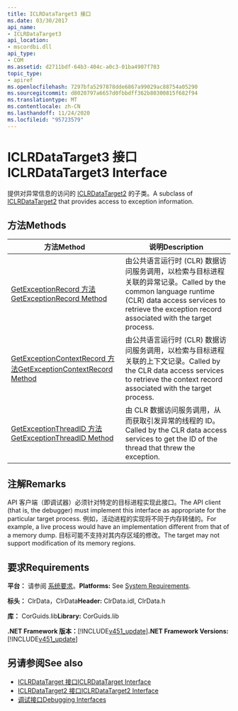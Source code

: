 ```yaml
---
title: ICLRDataTarget3 接口
ms.date: 03/30/2017
api_name:
- ICLRDataTarget3
api_location:
- mscordbi.dll
api_type:
- COM
ms.assetid: d2711bdf-64b3-404c-a0c3-01ba4907f703
topic_type:
- apiref
ms.openlocfilehash: 7297bfa5297878dde6867a99029ac88754a05290
ms.sourcegitcommit: d8020797a6657d0fbbdff362b80300815f682f94
ms.translationtype: MT
ms.contentlocale: zh-CN
ms.lasthandoff: 11/24/2020
ms.locfileid: "95723579"
---
```

# <a name="iclrdatatarget3-interface"></a><span data-ttu-id="58e89-102">ICLRDataTarget3 接口</span><span class="sxs-lookup"><span data-stu-id="58e89-102">ICLRDataTarget3 Interface</span></span>

<span data-ttu-id="58e89-103">提供对异常信息的访问的 [ICLRDataTarget2](iclrdatatarget2-interface.md) 的子类。</span><span class="sxs-lookup"><span data-stu-id="58e89-103">A subclass of [ICLRDataTarget2](iclrdatatarget2-interface.md) that provides access to exception information.</span></span>  
  
## <a name="methods"></a><span data-ttu-id="58e89-104">方法</span><span class="sxs-lookup"><span data-stu-id="58e89-104">Methods</span></span>  
  
|<span data-ttu-id="58e89-105">方法</span><span class="sxs-lookup"><span data-stu-id="58e89-105">Method</span></span>|<span data-ttu-id="58e89-106">说明</span><span class="sxs-lookup"><span data-stu-id="58e89-106">Description</span></span>|  
|------------|-----------------|  
|[<span data-ttu-id="58e89-107">GetExceptionRecord 方法</span><span class="sxs-lookup"><span data-stu-id="58e89-107">GetExceptionRecord Method</span></span>](iclrdatatarget3-getexceptionrecord-method.md)|<span data-ttu-id="58e89-108">由公共语言运行时 (CLR) 数据访问服务调用，以检索与目标进程关联的异常记录。</span><span class="sxs-lookup"><span data-stu-id="58e89-108">Called by the common language runtime (CLR) data access services to retrieve the exception record associated with the target process.</span></span>|  
|[<span data-ttu-id="58e89-109">GetExceptionContextRecord 方法</span><span class="sxs-lookup"><span data-stu-id="58e89-109">GetExceptionContextRecord Method</span></span>](iclrdatatarget3-getexceptioncontextrecord-method.md)|<span data-ttu-id="58e89-110">由公共语言运行时 (CLR) 数据访问服务调用，以检索与目标进程关联的上下文记录。</span><span class="sxs-lookup"><span data-stu-id="58e89-110">Called by the CLR data access services to retrieve the context record associated with the target process.</span></span>|  
|[<span data-ttu-id="58e89-111">GetExceptionThreadID 方法</span><span class="sxs-lookup"><span data-stu-id="58e89-111">GetExceptionThreadID Method</span></span>](iclrdatatarget3-getexceptionthreadid-method.md)|<span data-ttu-id="58e89-112">由 CLR 数据访问服务调用，从而获取引发异常的线程的 ID。</span><span class="sxs-lookup"><span data-stu-id="58e89-112">Called by the CLR data access services to get the ID of the thread that threw the exception.</span></span>|  
  
## <a name="remarks"></a><span data-ttu-id="58e89-113">注解</span><span class="sxs-lookup"><span data-stu-id="58e89-113">Remarks</span></span>  

 <span data-ttu-id="58e89-114">API 客户端（即调试器）必须针对特定的目标进程实现此接口。</span><span class="sxs-lookup"><span data-stu-id="58e89-114">The API client (that is, the debugger) must implement this interface as appropriate for the particular target process.</span></span> <span data-ttu-id="58e89-115">例如，活动进程的实现将不同于内存转储的。</span><span class="sxs-lookup"><span data-stu-id="58e89-115">For example, a live process would have an implementation different from that of a memory dump.</span></span> <span data-ttu-id="58e89-116">目标可能不支持对其内存区域的修改。</span><span class="sxs-lookup"><span data-stu-id="58e89-116">The target may not support modification of its memory regions.</span></span>  
  
## <a name="requirements"></a><span data-ttu-id="58e89-117">要求</span><span class="sxs-lookup"><span data-stu-id="58e89-117">Requirements</span></span>  

 <span data-ttu-id="58e89-118">**平台：** 请参阅 [系统要求](../../get-started/system-requirements.md)。</span><span class="sxs-lookup"><span data-stu-id="58e89-118">**Platforms:** See [System Requirements](../../get-started/system-requirements.md).</span></span>  
  
 <span data-ttu-id="58e89-119">**标头：** ClrData，ClrData</span><span class="sxs-lookup"><span data-stu-id="58e89-119">**Header:** ClrData.idl, ClrData.h</span></span>  
  
 <span data-ttu-id="58e89-120">**库：** CorGuids.lib</span><span class="sxs-lookup"><span data-stu-id="58e89-120">**Library:** CorGuids.lib</span></span>  
  
 <span data-ttu-id="58e89-121">**.NET Framework 版本：**[!INCLUDE[v451_update](../../../../includes/net-current-v451-nov-plus.md)]</span><span class="sxs-lookup"><span data-stu-id="58e89-121">**.NET Framework Versions:** [!INCLUDE[v451_update](../../../../includes/net-current-v451-nov-plus.md)]</span></span>  
  
## <a name="see-also"></a><span data-ttu-id="58e89-122">另请参阅</span><span class="sxs-lookup"><span data-stu-id="58e89-122">See also</span></span>

- [<span data-ttu-id="58e89-123">ICLRDataTarget 接口</span><span class="sxs-lookup"><span data-stu-id="58e89-123">ICLRDataTarget Interface</span></span>](iclrdatatarget-interface.md)
- [<span data-ttu-id="58e89-124">ICLRDataTarget2 接口</span><span class="sxs-lookup"><span data-stu-id="58e89-124">ICLRDataTarget2 Interface</span></span>](iclrdatatarget2-interface.md)
- [<span data-ttu-id="58e89-125">调试接口</span><span class="sxs-lookup"><span data-stu-id="58e89-125">Debugging Interfaces</span></span>](debugging-interfaces.md)
